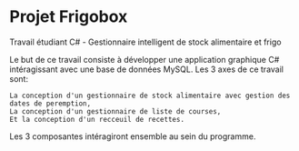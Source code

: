 # Projet Frigobox

Travail étudiant C# - Gestionnaire intelligent de stock alimentaire et frigo

Le but de ce travail consiste à développer une application graphique C# intéragissant avec une base de données MySQL. Les 3 axes de ce travail sont:

    La conception d'un gestionnaire de stock alimentaire avec gestion des dates de peremption,
    La conception d'un gestionnaire de liste de courses,
    Et la conception d'un recceuil de recettes.

Les 3 composantes intéragiront ensemble au sein du programme.
